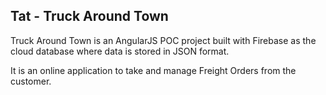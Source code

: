 ## Tat - Truck Around Town
Truck Around Town is an AngularJS POC project built with Firebase as the cloud database where data is stored in JSON format.

It is an online application to take and manage Freight Orders from the customer.
